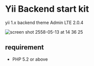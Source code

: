 # Yii Backend start kit
yii 1.x backend theme Admin LTE 2.0.4

![screen shot 2558-05-13 at 14 36 25](https://cloud.githubusercontent.com/assets/1927531/7605915/816a0812-f97e-11e4-9736-4f408fc25453.png "yii backend start kit")

## requirement
* PHP 5.2 or above
